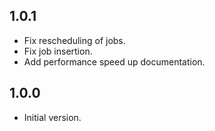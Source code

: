 ## 1.0.1

- Fix rescheduling of jobs.
- Fix job insertion.
- Add performance speed up documentation.

## 1.0.0

- Initial version.
